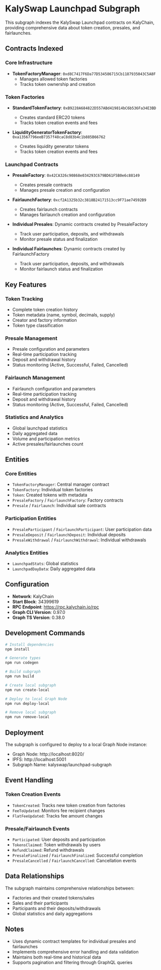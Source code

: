 # KalySwap Launchpad Subgraph

This subgraph indexes the KalySwap Launchpad contracts on KalyChain, providing comprehensive data about token creation, presales, and fairlaunches.

## Contracts Indexed

### Core Infrastructure
- **TokenFactoryManager**: `0xd8C7417F6Da77D534586715Cb1187935043C5A8F`
  - Manages allowed token factories
  - Tracks token ownership and creation

### Token Factories
- **StandardTokenFactory**: `0xB9228A684822D557ABd419814bC6b536Fa34E3BD`
  - Creates standard ERC20 tokens
  - Tracks token creation events and fees

- **LiquidityGeneratorTokenFactory**: `0xa13567796eeB7357f48caC8d83b4c1b885B66762`
  - Creates liquidity generator tokens
  - Tracks token creation events and fees

### Launchpad Contracts
- **PresaleFactory**: `0x42CA326c90868e034293C679BD61F5B0e6c88149`
  - Creates presale contracts
  - Manages presale creation and configuration

- **FairlaunchFactory**: `0xcf2A1325b32c3818B24171513cc9F71ae74592B9`
  - Creates fairlaunch contracts
  - Manages fairlaunch creation and configuration

- **Individual Presales**: Dynamic contracts created by PresaleFactory
  - Track user participation, deposits, and withdrawals
  - Monitor presale status and finalization

- **Individual Fairlaunches**: Dynamic contracts created by FairlaunchFactory
  - Track user participation, deposits, and withdrawals
  - Monitor fairlaunch status and finalization

## Key Features

### Token Tracking
- Complete token creation history
- Token metadata (name, symbol, decimals, supply)
- Creator and factory information
- Token type classification

### Presale Management
- Presale configuration and parameters
- Real-time participation tracking
- Deposit and withdrawal history
- Status monitoring (Active, Successful, Failed, Cancelled)

### Fairlaunch Management
- Fairlaunch configuration and parameters
- Real-time participation tracking
- Deposit and withdrawal history
- Status monitoring (Active, Successful, Failed, Cancelled)

### Statistics and Analytics
- Global launchpad statistics
- Daily aggregated data
- Volume and participation metrics
- Active presales/fairlaunches count

## Entities

### Core Entities
- `TokenFactoryManager`: Central manager contract
- `TokenFactory`: Individual token factories
- `Token`: Created tokens with metadata
- `PresaleFactory` / `FairlaunchFactory`: Factory contracts
- `Presale` / `Fairlaunch`: Individual sale contracts

### Participation Entities
- `PresaleParticipant` / `FairlaunchParticipant`: User participation data
- `PresaleDeposit` / `FairlaunchDeposit`: Individual deposits
- `PresaleWithdrawal` / `FairlaunchWithdrawal`: Individual withdrawals

### Analytics Entities
- `LaunchpadStats`: Global statistics
- `LaunchpadDayData`: Daily aggregated data

## Configuration

- **Network**: KalyChain
- **Start Block**: 34399619
- **RPC Endpoint**: https://rpc.kalychain.io/rpc
- **Graph CLI Version**: 0.97.0
- **Graph TS Version**: 0.38.0

## Development Commands

```bash
# Install dependencies
npm install

# Generate types
npm run codegen

# Build subgraph
npm run build

# Create local subgraph
npm run create-local

# Deploy to local Graph Node
npm run deploy-local

# Remove local subgraph
npm run remove-local
```

## Deployment

The subgraph is configured to deploy to a local Graph Node instance:
- Graph Node: http://localhost:8020/
- IPFS: http://localhost:5001
- Subgraph Name: kalyswap/launchpad-subgraph

## Event Handling

### Token Creation Events
- `TokenCreated`: Tracks new token creation from factories
- `FeeToUpdated`: Monitors fee recipient changes
- `FlatFeeUpdated`: Tracks fee amount changes

### Presale/Fairlaunch Events
- `Participated`: User deposits and participation
- `TokensClaimed`: Token withdrawals by users
- `RefundClaimed`: Refund withdrawals
- `PresaleFinalized` / `FairlaunchFinalized`: Successful completion
- `PresaleCancelled` / `FairlaunchCancelled`: Cancellation events

## Data Relationships

The subgraph maintains comprehensive relationships between:
- Factories and their created tokens/sales
- Sales and their participants
- Participants and their deposits/withdrawals
- Global statistics and daily aggregations

## Notes

- Uses dynamic contract templates for individual presales and fairlaunches
- Implements comprehensive error handling and data validation
- Maintains both real-time and historical data
- Supports pagination and filtering through GraphQL queries
